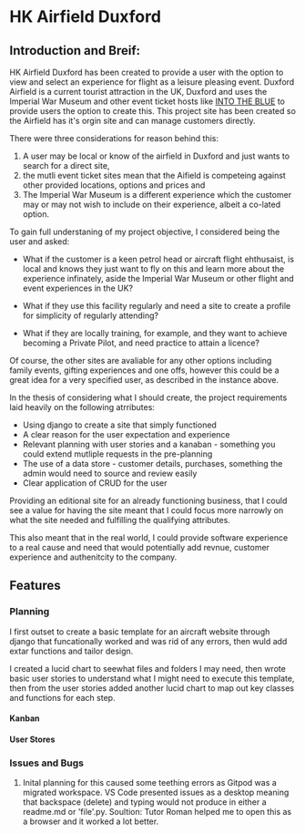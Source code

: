 # HK Airfield Duxford

## Introduction and Breif:

HK Airfield Duxford has been created to provide a user with the option to view and select an experience for flight as a leisure pleasing event. Duxford Airfield is a current tourist attraction in the UK, Duxford and uses the Imperial War Museum and other event ticket hosts like [INTO THE BLUE](www.intotheblue.co.uk) to provide users the option to create this. 
This project site has been created so the Airfield has it's orgin site and can manage customers directly. 

There were three considerations for reason behind this: 

1) A user may be local or know of the airfield in Duxford and just wants to search for a direct site, 
2) the mutli event ticket sites mean that the Aifield is competeing against other provided locations, options and prices and 
3) The Imperial War Museum is a different experience which the customer may or may not wish to include on their experience, albeit a co-lated option.

To gain full understaning of my project objective, I considered being the user and asked:

- What if the customer is a keen petrol head or aircraft flight ehthusaist, is local and knows they just want to fly on this and learn more about the experience infinately, aside the Imperial War Museum or other flight and event experiences in the UK?

- What if they use this facility regularly and need a site to create a profile for simplicity of regularly attending?

- What if they are locally training, for example, and they want to achieve becoming a Private Pilot, and need practice to attain a licence?

Of course, the other sites are avaliable for any other options including family events, gifting experiences and one offs, however this could be a great idea for a very specified user, as described in the instance above. 

In the thesis of considering what I should create, the project requirements laid heavily on the following atrributes:

- Using django to create a site that simply functioned
- A clear reason for the user expectation and experience 
- Relevant planning with user stories and a kanaban - something you could extend mutliple requests in the pre-planning
- The use of a data store - customer details, purchases, something the admin would need to source and review easily
- Clear application of CRUD for the user

Providing an editional site for an already functioning business, that I could see a value for having the site meant that I could focus more narrowly on what the site needed and fulfilling the qualifying attributes.

This also meant that in the real world, I could provide software experience to a real cause and need that would potentially add revnue, customer experience and authenitcity to the company.

## Features

### Planning 

I first outset to create a basic template for an aircraft website through django that funcationally worked and was rid of any errors, then wuld add extar functions and tailor design. 

I created a lucid chart to seewhat files and folders I may need, then wrote basic user stories to understand what I might need to execute this template, then from the user stories added another lucid chart to map out key classes and functions for each step. 

#### Kanban 

#### User Stores 


### Issues and Bugs
1) Inital planning for this caused some teething errors as Gitpod was a migrated workspace. VS Code presented issues as a desktop meaning that backspace (delete) and typing would not produce in either a readme.md or 'file'.py. 
Soultion: Tutor Roman helped me to open this as a browser and it worked a lot better.